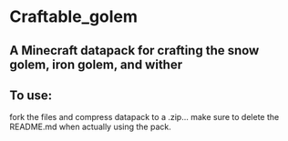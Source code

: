 ﻿# Craftable_golem
## A Minecraft datapack for crafting the snow golem, iron golem, and wither 
## To use: 
  fork the files and compress datapack to a .zip... make sure to delete the README.md when actually using the pack. 
